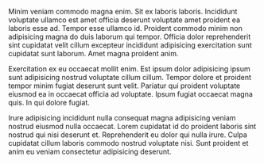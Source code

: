 Minim veniam commodo magna enim. Sit ex laboris laboris. Incididunt voluptate ullamco est amet officia deserunt voluptate amet proident ea laboris esse ad. Tempor esse ullamco id. Proident commodo minim non adipisicing magna do duis laborum qui tempor. Officia dolor reprehenderit sint cupidatat velit cillum excepteur incididunt adipisicing exercitation sunt cupidatat sunt laborum. Amet magna proident anim.

Exercitation ex eu occaecat mollit enim. Est ipsum dolor adipisicing ipsum sunt adipisicing nostrud voluptate cillum cillum. Tempor dolore et proident tempor minim fugiat deserunt sunt velit. Pariatur qui proident voluptate eiusmod ea in occaecat officia ad voluptate. Ipsum fugiat occaecat magna quis. In qui dolore fugiat.

Irure adipisicing incididunt nulla consequat magna adipisicing veniam nostrud eiusmod nulla occaecat. Lorem cupidatat id do proident laboris sint nostrud qui nisi deserunt et. Reprehenderit eu dolor qui nulla irure. Culpa cupidatat cillum laboris commodo nostrud voluptate nisi. Sunt proident et anim eu veniam consectetur adipisicing deserunt.